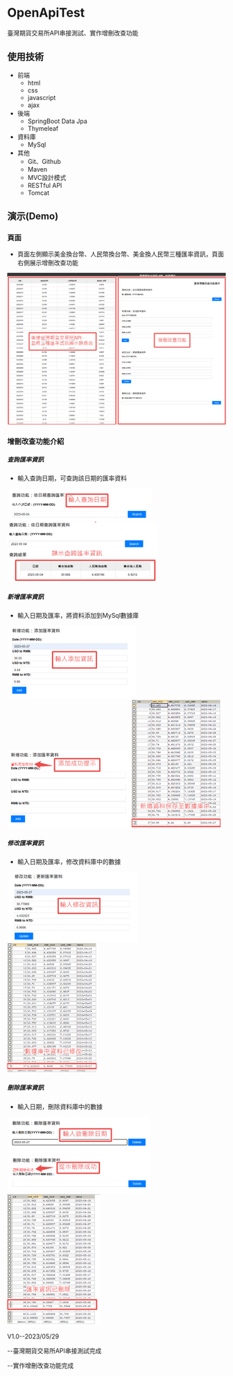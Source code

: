 # OpenApiTest

臺灣期貨交易所API串接測試、實作增刪改查功能

## 使用技術

- 前端
  - html
  - css
  - javascript
  - ajax
- 後端
  - SpringBoot Data Jpa
  - Thymeleaf
- 資料庫
  - MySql
- 其他
  - Git、Github
  - Maven
  - MVC設計模式
  - RESTful API
  - Tomcat

## 演示(Demo)

### 頁面

- 頁面左側顯示美金換台幣、人民幣換台幣、美金換人民幣三種匯率資訊，頁面右側展示增刪改查功能

![snipaste_20230529_010501](image/snipaste_20230529_010501.png)



### 增刪改查功能介紹

##### 查詢匯率資訊

* 輸入查詢日期，可查詢該日期的匯率資料

<img src="image/snipaste_20230529_015623.png" alt="snipaste_20230529_015623" style="zoom:50%;" />

<img src="image/snipaste_20230529_015638.png" alt="snipaste_20230529_015638" style="zoom:50%;" />



##### 新增匯率資訊

* 輸入日期及匯率，將資料添加到MySql數據庫

<img src="image/snipaste_20230529_001636-1685294242699-4.png" alt="snipaste_20230529_001636" style="zoom: 50%;" />



<img src="image/snipaste_20230529_005203.png" alt="snipaste_20230529_005203" style="zoom:50%;" />



<img src="image/snipaste_20230529_002846.png" alt="snipaste_20230529_002846" style="zoom:50%;" />





##### 修改匯率資訊

* 輸入日期及匯率，修改資料庫中的數據

<img src="image/snipaste_20230529_002724-1685296093323-8.png" alt="snipaste_20230529_002724" style="zoom:50%;" />

<img src="image/snipaste_20230529_002636.png" alt="snipaste_20230529_002636" style="zoom:50%;" />



##### 刪除匯率資訊

* 輸入日期，刪除資料庫中的數據

<img src="image/snipaste_20230529_005233.png" alt="snipaste_20230529_005233" style="zoom:50%;" />

<img src="image/snipaste_20230529_005447.png" alt="snipaste_20230529_005447" style="zoom:50%;" />

<img src="image/snipaste_20230529_005509.png" alt="snipaste_20230529_005509" style="zoom:50%;" />






V1.0--2023/05/29

--臺灣期貨交易所API串接測試完成

--實作增刪改查功能完成

